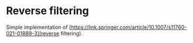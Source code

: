 # Reverse filtering 
Simple implementation of [https://link.springer.com/article/10.1007/s11760-021-01889-3](reverse filtering). 
